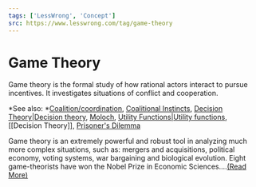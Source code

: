 ```yaml
---
tags: ['LessWrong', 'Concept']
src: https://www.lesswrong.com/tag/game-theory
---
```


# Game Theory
Game theory is the formal study of how rational actors interact to pursue incentives. It investigates situations of conflict and cooperation.

*See also: *[Coalition/coordination](https://www.lesswrong.com/tag/coordination-cooperation?showPostCount=true&useTagName=true), [Coalitional Instincts](https://www.lesswrong.com/tag/coalitional-instincts?showPostCount=true&useTagName=true), [Decision Theory|Decision theory](https://www.lesswrong.com/tag/decision-theory), [Moloch](https://www.lesswrong.com/tag/moloch?showPostCount=true&useTagName=true), [Utility Functions|Utility functions](https://www.lesswrong.com/tag/utility-functions), [[Decision Theory]], [Prisoner's Dilemma](https://lessestwrong.com/tag/prisoner-s-dilemma)

Game theory is an extremely powerful and robust tool in analyzing much more complex situations, such as: mergers and acquisitions, political economy, voting systems, war bargaining and biological evolution. Eight game-theorists have won the Nobel Prize in Economic Sciences....[(Read More)]()


